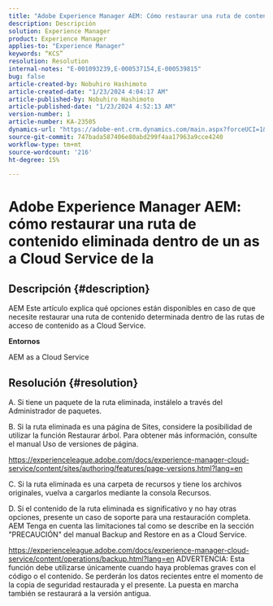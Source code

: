 ```yaml
---
title: "Adobe Experience Manager AEM: Cómo restaurar una ruta de contenido eliminada dentro de un as a Cloud Service"
description: Descripción
solution: Experience Manager
product: Experience Manager
applies-to: "Experience Manager"
keywords: “KCS”
resolution: Resolution
internal-notes: "E-001093239,E-000537154,E-000539815"
bug: false
article-created-by: Nobuhiro Hashimoto
article-created-date: "1/23/2024 4:04:17 AM"
article-published-by: Nobuhiro Hashimoto
article-published-date: "1/23/2024 4:52:13 AM"
version-number: 1
article-number: KA-23505
dynamics-url: "https://adobe-ent.crm.dynamics.com/main.aspx?forceUCI=1&pagetype=entityrecord&etn=knowledgearticle&id=3792d478-a4b9-ee11-a569-6045bd0065b6"
source-git-commit: 747bada587406e80abd299f4aa17963a9cce4240
workflow-type: tm+mt
source-wordcount: '216'
ht-degree: 15%

---
```


# Adobe Experience Manager AEM: cómo restaurar una ruta de contenido eliminada dentro de un as a Cloud Service de la

## Descripción {#description}


AEM Este artículo explica qué opciones están disponibles en caso de que necesite restaurar una ruta de contenido determinada dentro de las rutas de acceso de contenido as a Cloud Service.



<b>Entornos</b>

AEM as a Cloud Service


## Resolución {#resolution}


A. Si tiene un paquete de la ruta eliminada, instálelo a través del Administrador de paquetes.

B. Si la ruta eliminada es una página de Sites, considere la posibilidad de utilizar la función Restaurar árbol. Para obtener más información, consulte el manual Uso de versiones de página.

https://experienceleague.adobe.com/docs/experience-manager-cloud-service/content/sites/authoring/features/page-versions.html?lang=en

C. Si la ruta eliminada es una carpeta de recursos y tiene los archivos originales, vuelva a cargarlos mediante la consola Recursos.

D. Si el contenido de la ruta eliminada es significativo y no hay otras opciones, presente un caso de soporte para una restauración completa. AEM Tenga en cuenta las limitaciones tal como se describe en la sección &quot;PRECAUCIÓN&quot; del manual Backup and Restore en as a Cloud Service.

https://experienceleague.adobe.com/docs/experience-manager-cloud-service/content/operations/backup.html?lang=en ADVERTENCIA: Esta función debe utilizarse únicamente cuando haya problemas graves con el código o el contenido. Se perderán los datos recientes entre el momento de la copia de seguridad restaurada y el presente. La puesta en marcha también se restaurará a la versión antigua.
